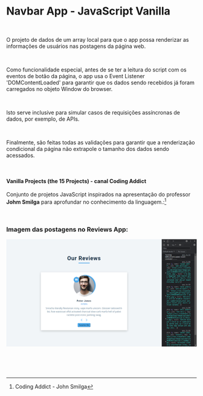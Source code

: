 # Navbar App - JavaScript Vanilla   

<br />

O projeto de dados de um array local para que o app possa renderizar as informações de usuários nas postagens da página web. 

<br />

Como funcionalidade especial, antes de se ter a leitura do script com os eventos de botão da página, o app usa o Event Listener 'DOMContentLoaded' para garantir que os dados sendo recebidos já foram carregados no objeto Window do browser.

<br />

Isto serve inclusive para simular casos de requisições assíncronas de dados, por exemplo, de APIs.


<br />

Finalmente, são feitas todas as validações para garantir que a renderização condicional da página não extrapole o tamanho dos dados sendo acessados.

<br />

#### Vanilla Projects (the 15 Projects) -  canal Coding Addict

Conjunto de projetos JavaScript inspirados na apresentação do professor **Johm Smilga** para aprofundar no conhecimento da linguagem.:[^1]


<br />

### Imagem das postagens no Reviews App:

![Imagem das postagens no Reviews App](/public/images/javascript-vanilla-reviews-01.png)

<br />


<br />
<br />

[^1]:Coding Addict - John Smilga 

